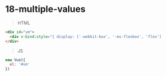 # 18-multiple-values

>HTML
```html
<div id="vm">
  <div v-bind:style="{ display: ['-webkit-box', '-ms-flexbox', 'flex'] }"></div>
</div>
```

>JS
```javascript
new Vue({
  el: '#vm'
})
```